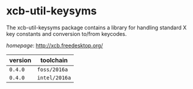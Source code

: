 # xcb-util-keysyms

The xcb-util-keysyms package contains a library for  handling standard X key constants and conversion to/from keycodes.

*homepage*: <http://xcb.freedesktop.org/>

version | toolchain
--------|----------
``0.4.0`` | ``foss/2016a``
``0.4.0`` | ``intel/2016a``
